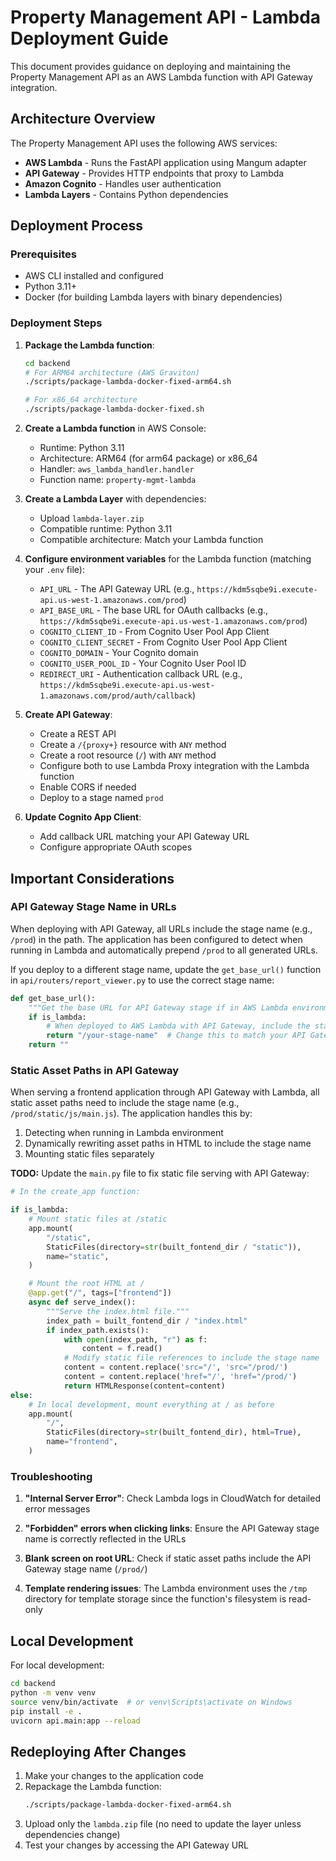 # Property Management API - Lambda Deployment Guide

This document provides guidance on deploying and maintaining the Property Management API as an AWS Lambda function with API Gateway integration.

## Architecture Overview

The Property Management API uses the following AWS services:
- **AWS Lambda** - Runs the FastAPI application using Mangum adapter
- **API Gateway** - Provides HTTP endpoints that proxy to Lambda
- **Amazon Cognito** - Handles user authentication
- **Lambda Layers** - Contains Python dependencies

## Deployment Process

### Prerequisites
- AWS CLI installed and configured
- Python 3.11+
- Docker (for building Lambda layers with binary dependencies)

### Deployment Steps

1. **Package the Lambda function**:
   ```bash
   cd backend
   # For ARM64 architecture (AWS Graviton)
   ./scripts/package-lambda-docker-fixed-arm64.sh

   # For x86_64 architecture
   ./scripts/package-lambda-docker-fixed.sh
   ```

2. **Create a Lambda function** in AWS Console:
   - Runtime: Python 3.11
   - Architecture: ARM64 (for arm64 package) or x86_64
   - Handler: `aws_lambda_handler.handler`
   - Function name: `property-mgmt-lambda`

3. **Create a Lambda Layer** with dependencies:
   - Upload `lambda-layer.zip`
   - Compatible runtime: Python 3.11
   - Compatible architecture: Match your Lambda function

4. **Configure environment variables** for the Lambda function (matching your `.env` file):
   - `API_URL` - The API Gateway URL (e.g., `https://kdm5sqbe9i.execute-api.us-west-1.amazonaws.com/prod`)
   - `API_BASE_URL` - The base URL for OAuth callbacks (e.g., `https://kdm5sqbe9i.execute-api.us-west-1.amazonaws.com/prod`)
   - `COGNITO_CLIENT_ID` - From Cognito User Pool App Client
   - `COGNITO_CLIENT_SECRET` - From Cognito User Pool App Client
   - `COGNITO_DOMAIN` - Your Cognito domain
   - `COGNITO_USER_POOL_ID` - Your Cognito User Pool ID
   - `REDIRECT_URI` - Authentication callback URL (e.g., `https://kdm5sqbe9i.execute-api.us-west-1.amazonaws.com/prod/auth/callback`)

5. **Create API Gateway**:
   - Create a REST API
   - Create a `/{proxy+}` resource with `ANY` method
   - Create a root resource (`/`) with `ANY` method
   - Configure both to use Lambda Proxy integration with the Lambda function
   - Enable CORS if needed
   - Deploy to a stage named `prod`

6. **Update Cognito App Client**:
   - Add callback URL matching your API Gateway URL
   - Configure appropriate OAuth scopes

## Important Considerations

### API Gateway Stage Name in URLs

When deploying with API Gateway, all URLs include the stage name (e.g., `/prod`) in the path. The application has been configured to detect when running in Lambda and automatically prepend `/prod` to all generated URLs.

If you deploy to a different stage name, update the `get_base_url()` function in `api/routers/report_viewer.py` to use the correct stage name:

```python
def get_base_url():
    """Get the base URL for API Gateway stage if in AWS Lambda environment."""
    if is_lambda:
        # When deployed to AWS Lambda with API Gateway, include the stage name
        return "/your-stage-name"  # Change this to match your API Gateway stage
    return ""
```

### Static Asset Paths in API Gateway

When serving a frontend application through API Gateway with Lambda, all static asset paths need to include the stage name (e.g., `/prod/static/js/main.js`). The application handles this by:

1. Detecting when running in Lambda environment
2. Dynamically rewriting asset paths in HTML to include the stage name
3. Mounting static files separately

**TODO:** Update the `main.py` file to fix static file serving with API Gateway:
```python
# In the create_app function:

if is_lambda:
    # Mount static files at /static
    app.mount(
        "/static",
        StaticFiles(directory=str(built_fontend_dir / "static")),
        name="static",
    )

    # Mount the root HTML at /
    @app.get("/", tags=["frontend"])
    async def serve_index():
        """Serve the index.html file."""
        index_path = built_fontend_dir / "index.html"
        if index_path.exists():
            with open(index_path, "r") as f:
                content = f.read()
            # Modify static file references to include the stage name
            content = content.replace('src="/', 'src="/prod/')
            content = content.replace('href="/', 'href="/prod/')
            return HTMLResponse(content=content)
else:
    # In local development, mount everything at / as before
    app.mount(
        "/",
        StaticFiles(directory=str(built_fontend_dir), html=True),
        name="frontend",
    )
```

### Troubleshooting

1. **"Internal Server Error"**: Check Lambda logs in CloudWatch for detailed error messages

2. **"Forbidden" errors when clicking links**: Ensure the API Gateway stage name is correctly reflected in the URLs

3. **Blank screen on root URL**: Check if static asset paths include the API Gateway stage name (`/prod/`)

4. **Template rendering issues**: The Lambda environment uses the `/tmp` directory for template storage since the function's filesystem is read-only

## Local Development

For local development:

```bash
cd backend
python -m venv venv
source venv/bin/activate  # or venv\Scripts\activate on Windows
pip install -e .
uvicorn api.main:app --reload
```

## Redeploying After Changes

1. Make your changes to the application code
2. Repackage the Lambda function:
   ```bash
   ./scripts/package-lambda-docker-fixed-arm64.sh
   ```
3. Upload only the `lambda.zip` file (no need to update the layer unless dependencies change)
4. Test your changes by accessing the API Gateway URL
